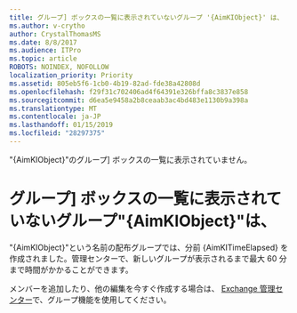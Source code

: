 ```yaml
---
title: グループ] ボックスの一覧に表示されていないグループ '{AimKIObject}' は、
ms.author: v-crytho
author: CrystalThomasMS
ms.date: 8/8/2017
ms.audience: ITPro
ms.topic: article
ROBOTS: NOINDEX, NOFOLLOW
localization_priority: Priority
ms.assetid: 805eb5f6-1cb0-4b19-82ad-fde38a42808d
ms.openlocfilehash: f29f31c702406ad4f64391e326bffa8c3837e858
ms.sourcegitcommit: d6ea5e9458a2b8ceaab3ac4bd483e1130b9a398a
ms.translationtype: MT
ms.contentlocale: ja-JP
ms.lasthandoff: 01/15/2019
ms.locfileid: "28297375"
---
```

"{AimKIObject}"のグループ] ボックスの一覧に表示されていません。

# <a name="your-group-aimkiobject-not-showing-in-groups-list"></a>グループ] ボックスの一覧に表示されていないグループ"{AimKIObject}"は、

"{AimKIObject}"という名前の配布グループでは、分前 {AimKITimeElapsed} を作成されました。管理センターで、新しいグループが表示されるまで最大 60 分まで時間がかかることができます。
  
メンバーを追加したり、他の編集を今すぐ作成する場合は、 [Exchange 管理センター](https://support.office.com/article/https://outlook.office365.com/ecp/?rfr=Admin_o365&amp;exsvurl=1&amp;mkt=en-US.aspx)で、グループ機能を使用してください。
  

